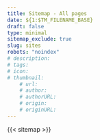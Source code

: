 ```yaml
---
title: Sitemap - All pages
date: ${1:$TM_FILENAME_BASE}
draft: false
type: minimal
sitemap_exclude: true 
slug: sites
robots: "noindex"
# description: 
# tags: 
# icon: 
# thumbnail: 
    # url: 
    # author: 
    # authorURL: 
    # origin: 
    # originURL: 
---
```


{{< sitemap >}}
